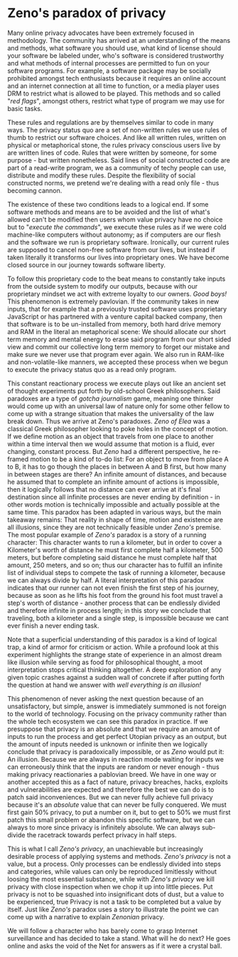 # Zeno's paradox of privacy

Many online privacy advocates have been extremely focused in methodology. The community has arrived at an understanding of the means and methods, what software you should use, what kind of license should your software be labeled under, who's software is considered trustworthy and what methods of internal processes are permitted to fun on your software programs. For example, a software package may be socially prohibited amongst tech enthusiasts because it requires an online account and an internet connection at all time to function, or a media player uses DRM to restrict what is allowed to be played. This methods and so called "*red flags*", amongst others, restrict what type of program we may use for basic tasks.

These rules and regulations are by themselves similar to code in many ways. The privacy status quo are a set of non-written rules we use rules of thumb to restrict our software choices. And like all written rules, written on physical or metaphorical stone, the rules privacy conscious users live by are written lines of code. Rules that were written by someone, for some purpose - but written nonetheless. Said lines of social constructed code are part of a read-write program, we as a community of techy people can use, distribute and modify these rules. Despite the flexibility of social constructed norms, we pretend we're dealing with a read only file - thus becoming cannon.

The existence of these two conditions leads to a logical end. If some software methods and means are to be avoided and the list of what's allowed can't be modified then users whom value privacy have no choice but to "*execute the commands*", we execute these rules as if we were cold machine-like computers without autonomy; as if computers are our flesh and the software we run is proprietary software. Ironically, our current rules are supposed to cancel non-free software from our lives, but instead if taken literally it transforms our lives into proprietary ones. We have become closed source in our journey towards software liberty.

To follow this proprietary code to the beat means to constantly take inputs from the outside system to modify our outputs, because with our proprietary mindset we act with extreme loyalty to our owners. *Good boys!* This phenomenon is extremely pavlovian. If the community takes in new inputs, that for example that a previously trusted software uses proprietary JavaScript or has partnered with a venture capital backed company, then that software is to be un-installed from memory, both hard drive memory and RAM in the literal an metaphorical scene: We should allocate our short term memory and mental energy to erase said program from our short sided view and commit our collective long term memory to forget our mistake and make sure we never use that program ever again. We also run in RAM-like and non-volatile-like manners, we accepted these process when we begun to execute the privacy status quo as a read only program.

This constant reactionary process we execute plays out like an ancient set of thought experiments put forth by old-school Greek philosophers. Said paradoxes are a type of *gotcha journalism* game, meaning one thinker would come up with an universal law of nature only for some other fellow to come up with a strange situation that makes the universality of the law break down. Thus we arrive at Zeno's paradoxes. *Zeno of Elea* was a classical Greek philosopher looking to poke holes in the concept of motion. If we define motion as an object that travels from one place to another within a time interval then we would assume that motion is a fluid, ever changing, constant process. But *Zeno* had a different perspective, he re-framed motion to be a kind of to-do list: For an object to move from place A to B, it has to go though the places in between A and B first, but how many in between stages are there? An infinite amount of distances, and because he assumed that to complete an infinite amount of actions is impossible, then it logically follows that no distance can ever arrive at it's final destination since all infinite processes are never ending by definition - in other words motion is technically impossible and actually possible at the same time. This paradox has been adapted in various ways, but the main takeaway remains: That reality in shape of time, motion and existence are all illusions, since they are not technically feasible under *Zeno's* premise. The most popular example of *Zeno's* paradox is a story of a running character: This character wants to run a kilometer, but in order to cover a Kilometer's worth of distance he must first complete half a kilometer, 500 meters, but before completing said distance he must complete half that amount, 250 meters, and so on; thus our character has to fulfill an infinite list of individual steps to compete the task of running a kilometer, because we can always divide by half. A literal interpretation of this paradox indicates that our runner can not even finish the first step of his journey, because as soon as he lifts his foot from the ground his foot must travel a step's worth of distance - another process that can be endlessly divided and therefore infinite in process length; in this story we conclude that traveling, both a kilometer and a single step, is impossible because we cant ever finish a never ending task.

Note that a superficial understanding of this paradox is a kind of logical trap, a kind of armor for criticism or action. While a profound look at this experiment highlights the strange state of experience in an almost dream like illusion while serving as food for philosophical thought, a moot interpretation stops critical thinking altogether. A deep exploration of any given topic crashes against a sudden wall of concrete if after putting forth the question at hand we answer with *well everything is an illusion!*

This phenomenon of never asking the next question because of an unsatisfactory, but simple, answer is immediately summoned is not foreign to the world of technology. Focusing on the privacy community rather than the whole tech ecosystem we can see this paradox in practice. If we presuppose that privacy is an absolute and that we require an amount of inputs to run the process and get perfect Utopian privacy as an output, but the amount of inputs needed is unknown or infinite then we logically conclude that privacy is paradoxically impossible, or as *Zeno* would put it: An illusion. Because we are always in reaction mode waiting for inputs we can erroneously think that the inputs are random or never enough - thus making privacy reactionaries a pablovian breed. We have in one way or another accepted this as a fact of nature, privacy breaches, hacks, exploits and vulnerabilities are expected and therefore the best we can do is to patch said inconveniences. But we can never fully achieve full privacy because it's an *absolute* value that can never be fully conquered. We must first gain 50% privacy, to put a number on it, but to get to 50% we must first patch this small problem or abandon this specific software, but we can always to more since privacy is infinitely absolute. We can always sub-divide the racetrack towards perfect privacy in half steps.

This is what I call *Zeno's privacy*, an unachievable but increasingly desirable process of applying systems and methods. *Zeno's privacy* is not a value, but a process. Only processes can be endlessly divided into steps and categories, while values can only be reproduced limitlessly without loosing the most essential substance, while with *Zeno's privacy* we kill privacy with close inspection when we chop it up into little pieces. Put privacy is not to be squashed into insignificant dots of dust, but a value to be experienced, true Privacy is not a task to be completed but a value by itself. Just like *Zeno's* paradox uses a story to illustrate the point we can come up with a narrative to explain *Zenonian* privacy.

We will follow a character who has barely come to grasp Internet surveillance and has decided to take a stand. What will he do next? He goes online and asks the void of the Net for answers as if it were a crystal ball. 